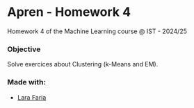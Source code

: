 # Apren - Homework 4
Homework 4 of the Machine Learning course @ IST - 2024/25

### Objective
Solve exercices about Clustering (k-Means and EM).

### Made with:
- [Lara Faria](https://github.com/lara-gfaria)

